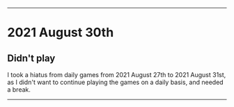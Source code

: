 
***

# 2021 August 30th

## Didn't play

I took a hiatus from daily games from 2021 August 27th to 2021 August 31st, as I didn't want to continue playing the games on a daily basis, and needed a break.

***
